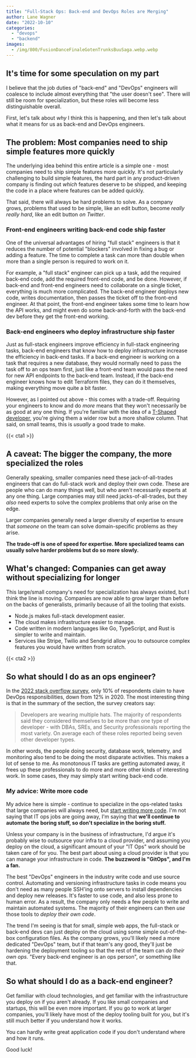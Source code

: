 ```yaml
---
title: "Full-Stack Ops: Back-end and DevOps Roles are Merging"
author: Lane Wagner
date: "2022-10-10"
categories: 
  - "devops"
  - "backend"
images:
  - /img/800/FusionDanceFinaleGotenTrunksBuuSaga.webp.webp
---
```


## It's time for some speculation on my part

I believe that the job duties of "back-end" and "DevOps" engineers will coalesce to include almost everything that "the user doesn't see". There will still be room for specialization, but these roles will become less distinguishable overall.

First, let's talk about *why* I think this is happening, and then let's talk about what it means for us as back-end and DevOps engineers.

## The problem: Most companies need to ship simple features more quickly

The underlying idea behind this entire article is a simple one - most companies need to ship simple features more quickly. It's not particularly challenging to build simple features, the hard part in any product-driven company is finding out *which* features deserve to be shipped, and keeping the code in a place where features can be added quickly.

That said, there will always be hard problems to solve. As a company grows, problems that used to be simple, like an edit button, become *really really hard*, like an edit button *on Twitter*.

### Front-end engineers writing back-end code ship faster

One of the universal advantages of hiring "full stack" engineers is that it reduces the number of potential "blockers" involved in fixing a bug or adding a feature. The time to complete a task can more than double when more than a single person is required to work on it.

For example, a "full stack" engineer can pick up a task, add the required back-end code, add the required front-end code, and be done. However, if back-end and front-end engineers need to collaborate on a single ticket, everything is much more complicated. The back-end engineer deploys new code, writes documentation, then passes the ticket off to the front-end engineer. At that point, the front-end engineer takes some time to learn how the API works, and might even do some back-and-forth with the back-end dev before they get the front-end working.

### Back-end engineers who deploy infrastructure ship faster

Just as full-stack engineers improve efficiency in full-stack engineering tasks, back-end engineers that know how to deploy infrastructure increase the efficiency in back-end tasks. If a back-end engineer is working on a task that requires a new database, they would normally need to pass the task off to an ops team first, just like a front-end team would pass the need for new API endpoints to the back-end team. Instead, if the back-end engineer knows how to edit Terraform files, they can do it themselves, making everything move quite a bit faster.

However, as I pointed out above - this comes with a trade-off. Requiring your engineers to know and do *more* means that they won't necessarily be as good at any one thing. If you're familiar with the idea of a [T-Shaped developer](/about/#t-shaped-developers-are-the-most-successful), you're giving them a wider row but a more shallow column. That said, on small teams, this is *usually* a good trade to make.

{{< cta1 >}}

## A caveat: The bigger the company, the more specialized the roles

Generally speaking, smaller companies need these jack-of-all-trades engineers that can do full-stack work and deploy their own code. These are people who can do many things well, but who aren't necessarily experts at any one thing. Large companies may still need jacks-of-all-trades, but they *also* need experts to solve the complex problems that only arise on the edge. 

Larger companies generally need a larger diversity of expertise to ensure that *someone* on the team can solve domain-specific problems as they arise.

**The trade-off is one of speed for expertise. More specialized teams can usually solve harder problems but do so more slowly.**

## What's changed: Companies can get away without specializing for longer

This large/small company's need for specialization has always existed, but I think the line is moving. Companies are now able to grow larger than before on the backs of generalists, primarily because of all the tooling that exists.

* Node.js makes full-stack development easier.
* The cloud makes infrastructure easier to manage.
* Code written in modern languages like Go, TypeScript, and Rust is simpler to write and maintain.
* Services like Stripe, Twilio and Sendgrid allow you to outsource complex features you would have written from scratch.

{{< cta2 >}}

## So what should I do as an ops engineer?

In the [2022 stack overflow survey](https://survey.stackoverflow.co/2022/#developer-profile-developer-roles), only 10% of respondents claim to have DevOps responsibilities, down from 12% in 2020. The most interesting thing is that in the summary of the section, the survey creators say:

> Developers are wearing multiple hats. The majority of respondents said they considered themselves to be more than one type of developer - with DBAs, SREs, and Security professionals reporting the most variety. On average each of these roles reported being seven other developer types.

In other words, the people doing security, database work, telemetry, and monitoring also tend to be doing the most disparate activities. This makes a lot of sense to me. As monotonous IT tasks are getting automated away, it frees up these professionals to do more and more other kinds of interesting work. In some cases, they may simply start writing back-end code.

### My advice: Write more code

My advice here is simple - continue to specialize in the ops-related tasks that large companies will always need, but [start writing more code](/devops/devops-engineers-should-code/). I'm not saying that IT ops jobs are going away, I'm saying that **we'll continue to automate the boring stuff, so don't specialize in the boring stuff.**

Unless your company is in the business of infrastructure, I'd argue it's probably wise to outsource your infra to a cloud provider, and assuming you deploy on the cloud, a significant amount of your "IT Ops" work should be taken care of for you. The best part about using a cloud provider is that you can manage your infrastructure in code. **The buzzword is "GitOps", and I'm a fan.**

The best "DevOps" engineers in the industry write code and use source control. Automating and versioning infrastructure tasks in code means you don't need as many people SSH'ing onto servers to install dependencies and deploy new releases. It's faster to use code, and also less prone to human error. As a result, the company only needs a few people to write and maintain automated systems. The majority of their engineers can then *use* those tools to *deploy their own code*.

The trend I'm seeing is that for small, simple web apps, the full-stack or back-end devs can just deploy on the cloud using some simple out-of-the-box configuration files. As the company grows, you'll likely need a more dedicated "DevOps" team, but if that team's any good, they'll just be hardening the deployment tooling so that the rest of the team can *do their own ops.* "Every back-end engineer is an ops person", or something like that.

## So what should I do as a back-end engineer?

Get familiar with cloud technologies, and get familiar with the infrastructure you deploy on if you aren't already. If you like small companies and startups, this will be even more important. If you go to work at larger companies, you'll likely have most of the deploy tooling built for you, but it's still much better if you understand how it works.

You can hardly write great application code if you don't understand where and how it runs.

Good luck!

